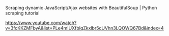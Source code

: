Scraping dynamic JavaScript/Ajax websites with BeautifulSoup | Python scraping tutorial

https://www.youtube.com/watch?v=3fcKKZMFbyA&list=PLe4mIUXfbIqZkxlbr5cUVhn3LQOWQ67Bd&index=4